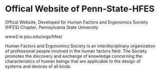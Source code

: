 Offical Website of Penn-State-HFES
================

Offical Website, Developed for Human Factors and Ergonomics Society (HFES) Chapter, Pennsylvania State University

www2.ie.psu.edu/orgs/hfes/

Human Factors and Ergonomics Society is an interdisciplinary organization of professional people involved 
in the human factors field. The Society promotes the discovery and exchange of knowledge concerning the 
characteristics of human beings that are applicable to the design of systems and devices of all kinds.
